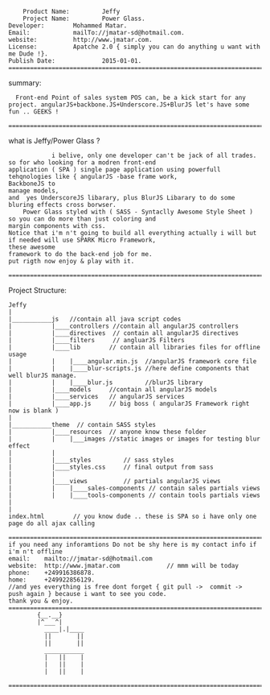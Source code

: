         Product Name: 		  Jeffy
        Project Name:		  Power Glass.
	Developer:		  Mohammed Matar.
	Email:			  mailTo://jmatar-sd@hotmail.com.
	website:		  http://www.jmatar.com.
	License:		  Apatche 2.0 { simply you can do anything u want with me Dude !}.
	Publish Date:	          2015-01-01.
	============================================================================================
summary:

      Front-end Point of sales system POS can, be a kick start for any project. angularJS+backbone.JS+Underscore.JS+BlurJS let's have some fun .. GEEKS !
     ============================================================================================

what is Jeffy/Power Glass ?

                i belive, only one developer can't be jack of all trades. so for who looking for a modren front-end
    application ( SPA ) single page application using powerfull tehqnologies like { angularJS -base frame work, 
    BackboneJS to
    manage models,
    and  yes UnderscoreJS libarary, plus BlurJS Libarary to do some bluring effects cross borwser.
        Power Glass styled with ( SASS - Syntaclly Awesome Style Sheet ) so you can do more than just coloring and
    margin components with css.
    Notice that i'm n't going to build all everything actually i will but if needed will use SPARK Micro Framework,
    these awesome
    framework to do the back-end job for me.
    put rigth now enjoy & play with it.

    ============================================================================================

Project Structure:

    Jeffy
    |
    |___________js   //contain all java script codes
    |           |____controllers //contain all angularJS controllers
    |           |____directives  // contain all angularJS directives
    |           |____filters     // angluarJS Filters
    |           |____lib        // contain all libraries files for offline usage
    |           |    |____angular.min.js  //angularJS framework core file
    |           |    |____blur-scripts.js //here define components that well blurJS manage.
    |           |    |____blur.js         //blurJS library
    |           |____models     //contain all angularJS models
    |           |____services   // angularJS services
    |           |____app.js     // big boss ( angularJS Framework right now is blank )
    |
    |___________theme  // contain SASS styles
    |           |____resources  // anyone know these folder
    |           |    |___images //static images or images for testing blur effect 
    |           |
    |           |____styles         // sass styles
    |           |____styles.css     // final output from sass 
    |           |
    |           |____views          // partials angularJS views 
    |           |    |____sales-components // contain sales partials views
    |           |    |____tools-components // contain tools partials views 
    |           
    |           
    index.html        // you know dude .. these is SPA so i have only one page do all ajax calling

    ============================================================================================
    if you need any inforamtions Do not be shy here is my contact info if i'm n't offline
    email:    mailto://jmatar-sd@hotmail.com
    website:  http://www.jmatar.com             // mmm will be today
    phone:    +249916386878.
    home:     +249922856129. 
    //and yes everything is free dont forget { git pull ->  commit ->  push again } because i want to see you code.
    thank you & enjoy.
    ============================================================================================
       		{__.__}
       		|^___^|
     	      ____|.|____
     	      ||       ||
              ||       ||
      	      ___________
     	      |   ||    |
     	      |   ||    |
              |   ||    | 
     ============================================================================================
